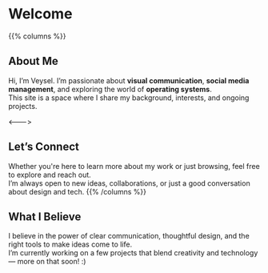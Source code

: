 # Welcome

{{% columns %}}
## About Me

Hi, I’m Veysel. I’m passionate about **visual communication**, **social media management**, and exploring the world of **operating systems**.  
This site is a space where I share my background, interests, and ongoing projects.

<--->

## Let’s Connect

Whether you're here to learn more about my work or just browsing, feel free to explore and reach out.  
I’m always open to new ideas, collaborations, or just a good conversation about design and tech.
{{% /columns %}}


## What I Believe

I believe in the power of clear communication, thoughtful design, and the right tools to make ideas come to life.  
I’m currently working on a few projects that blend creativity and technology — more on that soon! :)
